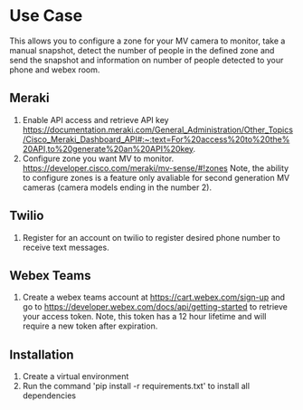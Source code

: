 
# Use Case 
This allows you to configure a zone for your MV camera to monitor, take a manual snapshot, detect the number of people in the defined zone and send the snapshot and information on number of people detected to your phone and webex room. 

## Meraki 
1. Enable API access and retrieve API key https://documentation.meraki.com/General_Administration/Other_Topics/Cisco_Meraki_Dashboard_API#:~:text=For%20access%20to%20the%20API,to%20generate%20an%20API%20key.
2. Configure zone you want MV to monitor. https://developer.cisco.com/meraki/mv-sense/#!zones Note, the ability to configure zones is a feature only avaliable for second generation MV cameras (camera models ending in the number 2). 

## Twilio
1. Register for an account on twilio to register desired phone number to receive text messages.

## Webex Teams 
1. Create a webex teams account at https://cart.webex.com/sign-up and go to https://developer.webex.com/docs/api/getting-started to retrieve your access token. Note, this token has a 12 hour lifetime and will require a new token after expiration. 

## Installation 
1. Create a virtual environment 
2. Run the command 'pip install -r requirements.txt' to install all dependencies 
